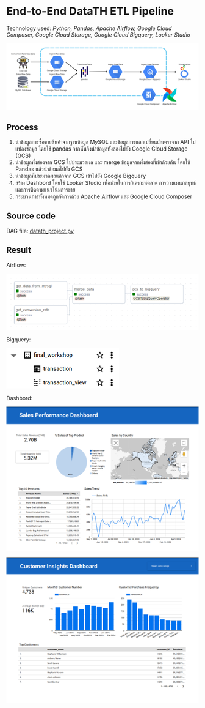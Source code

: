 # End-to-End DataTH ETL Pipeline

Technology used: *Python, Pandas, Apache Airflow, Google Cloud Composer, Google Cloud Storage, Google Cloud Bigquery, Looker Studio*

![Data Pipeline Diagram](https://github.com/saksit63/datath-project/blob/main/img/workflow.png)

## Process
 1. นำข้อมูลการซื้อขายสินค้าจากฐานข้อมูล MySQL และข้อมูลการแลกเปลี่ยนเงินตราจาก API ไปแปลงข้อมูล โดยใช้ pandas จากนั้นจึงนำข้อมูลทั้งสองไปยัง Google Cloud Storage (GCS)
 2. นำข้อมูลทั้งสองจาก GCS ไปประมวลผล และ merge ข้อมูลจากทั้งสองที่เข้าด้วยกัน โดยใช้ Pandas แล้วนำข้อมลไปยัง GCS
 4. นำข้อมูลที่ประมวลผลแล้วจาก GCS เข้าไปยัง Google Bigquery
 5. สร้าง Dashbord โดยใช้ Looker Studio เพื่อช่วยในการวิเคราะห์ตลาด การวางแผนกลยุทธ์ และการติดตามแนวโน้มการขาย
 6. กระบวนการทั้งหมดถูกจัดการด้วย Apache Airflow และ Google Cloud Composer

## Source code
DAG file: [datath_project.py](https://github.com/saksit63/datath-project/blob/main/dags/datath_project.py)


## Result
Airflow:

![Airlofw](https://github.com/saksit63/datath-project/blob/main/result/airflow_dag.png)

Bigquery:

![Bigquery](https://github.com/saksit63/datath-project/blob/main/result/bigquery_datath.png)

Dashbord: 

![Dashboard1](https://github.com/saksit63/datath-project/blob/main/result/dashboard_1.png)

![Dashboard2](https://github.com/saksit63/datath-project/blob/main/result/dashboard_2.png)



